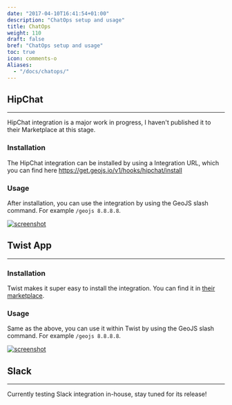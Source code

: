 ```yaml
---
date: "2017-04-10T16:41:54+01:00"
description: "ChatOps setup and usage"
title: ChatOps
weight: 110
draft: false
bref: "ChatOps setup and usage"
toc: true
icon: comments-o
Aliases:
  - "/docs/chatops/"
---
```


## HipChat
---

HipChat integration is a major work in progress, I haven't published it to their Marketplace at this stage.

### Installation

The HipChat integration can be installed by using a Integration URL, which you can find here https://get.geojs.io/v1/hooks/hipchat/install

### Usage

After installation, you can use the integration by using the GeoJS slash command. For example `/geojs 8.8.8.8`.

<div class="row">
  <div class="screenshot-holder col-xs-6 col-md-3">
    <a href="/img/chatops/hipchat_app_example.png" data-title="HipChat Example" data-toggle="lightbox">
      <img class="img-responsive" src="/img/chatops/hipchat_app_example_thumb.png" alt="screenshot">
    </a>
    <a class="mask" href="/img/chatops/hipchat_app_example.png" data-title="HipChat Example" data-toggle="lightbox">
      <i class="icon fa fa-search-plus"></i>
    </a>
  </div>
</div>

## Twist App
---

### Installation

Twist makes it super easy to install the integration. You can find it in [their marketplace](https://twistapp.com/integrations/install/198_a1a4dc4678cb01d89cdc4533).

### Usage

Same as the above, you can use it within Twist by using the GeoJS slash command. For example `/geojs 8.8.8.8`.

<div class="row">
  <div class="screenshot-holder col-xs-6 col-md-3">
    <a href="/img/chatops/twist_app_example.png" data-title="Twist App Example" data-toggle="lightbox">
      <img class="img-responsive" src="/img/chatops/twist_app_example_thumb.png" alt="screenshot">
    </a>
    <a class="mask" href="/img/chatops/twist_app_example.png" data-title="Twist App Example" data-toggle="lightbox">
      <i class="icon fa fa-search-plus"></i>
    </a>
  </div>
</div>

## Slack <i class="fa fa-slack" aria-hidden="true"></i>
---

Currently testing Slack integration in-house, stay tuned for its release!
